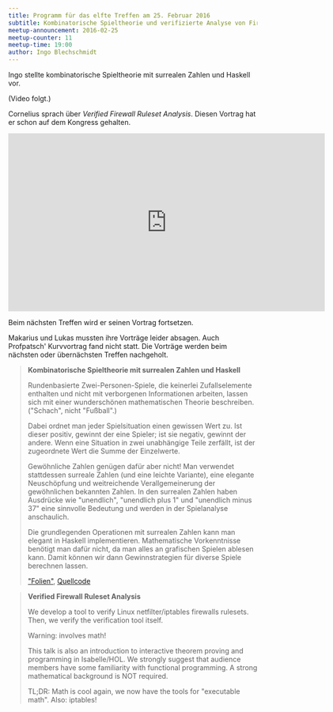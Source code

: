 ```yaml
---
title: Programm für das elfte Treffen am 25. Februar 2016
subtitle: Kombinatorische Spieltheorie und verifizierte Analyse von Firewall-Regeln
meetup-announcement: 2016-02-25
meetup-counter: 11
meetup-time: 19:00
author: Ingo Blechschmidt
---
```


Ingo stellte kombinatorische Spieltheorie mit surrealen Zahlen und Haskell vor.

(Video folgt.)

Cornelius sprach über *Verified Firewall Ruleset Analysis*. Diesen Vortrag hat
er schon auf dem Kongress gehalten.

<iframe width="640" height="360" src="https://www.youtube-nocookie.com/embed/fKeGfbY5AyM" frameborder="0" allowfullscreen></iframe>

Beim nächsten Treffen wird er seinen Vortrag fortsetzen.

Makarius und Lukas mussten ihre Vorträge leider absagen. Auch Profpatsch' Kurvvortrag fand nicht statt. Die Vorträge werden beim nächsten oder übernächsten Treffen nachgeholt.

<!--more-->

> **Kombinatorische Spieltheorie mit surrealen Zahlen und Haskell**
>
> Rundenbasierte Zwei-Personen-Spiele, die keinerlei Zufallselemente
> enthalten und nicht mit verborgenen Informationen arbeiten, lassen
> sich mit einer wunderschönen mathematischen Theorie beschreiben.
> ("Schach", nicht "Fußball".)
> 
> Dabei ordnet man jeder Spielsituation einen gewissen Wert zu. Ist
> dieser positiv, gewinnt der eine Spieler; ist sie negativ, gewinnt
> der andere. Wenn eine Situation in zwei unabhängige Teile zerfällt,
> ist der zugeordnete Wert die Summe der Einzelwerte.
> 
> Gewöhnliche Zahlen genügen dafür aber nicht! Man verwendet
> stattdessen surreale Zahlen (und eine leichte Variante), eine
> elegante Neuschöpfung und weitreichende Verallgemeinerung der
> gewöhnlichen bekannten Zahlen. In den surrealen Zahlen haben
> Ausdrücke wie "unendlich", "unendlich plus 1" und "unendlich minus
> 37" eine sinnvolle Bedeutung und werden in der Spielanalyse
> anschaulich.
> 
> Die grundlegenden Operationen mit surrealen Zahlen kann man elegant
> in Haskell implementieren. Mathematische Vorkenntnisse benötigt man
> dafür nicht, da man alles an grafischen Spielen ablesen kann. Damit
> können wir dann Gewinnstrategien für diverse Spiele berechnen lassen.
>
> ["Folien"](http://rawgit.com/iblech/vortrag-haskell/master/surreal.pdf),
> [Quellcode](https://github.com/iblech/vortrag-haskell/blob/master/surreal.hs)

> **Verified Firewall Ruleset Analysis**
>
> We develop a tool to verify Linux netfilter/iptables firewalls rulesets. Then,
> we verify the verification tool itself.
> 
> Warning: involves math!
> 
> This talk is also an introduction to interactive theorem proving and
> programming in Isabelle/HOL. We strongly suggest that audience members have
> some familiarity with functional programming. A strong mathematical background
> is NOT required.
> 
> TL;DR: Math is cool again, we now have the tools for "executable math". Also:
> iptables!
